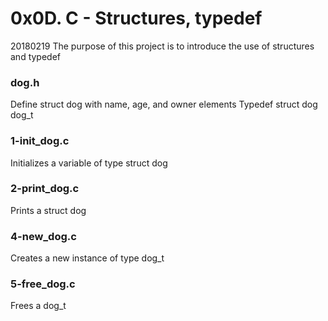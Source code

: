 # 0x0D. C - Structures, typedef

20180219
The purpose of this project is to introduce the use of structures and typedef

### dog.h
Define struct dog with name, age, and owner elements
Typedef struct dog dog_t

### 1-init_dog.c
Initializes a variable of type struct dog

### 2-print_dog.c
Prints a struct dog

### 4-new_dog.c
Creates a new instance of type dog_t

### 5-free_dog.c
Frees a dog_t
